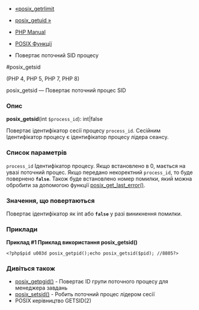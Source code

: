 - [«posix_getrlimit](function.posix-getrlimit.md)
- [posix_getuid »](function.posix-getuid.md)

- [PHP Manual](index.md)
- [POSIX Функції](ref.posix.md)
- Повертає поточний SID процесу

#posix_getsid

(PHP 4, PHP 5, PHP 7, PHP 8)

posix_getsid — Повертає поточний процес SID

### Опис

**posix_getsid**(int `$process_id`): int\|false

Повертає ідентифікатор сесії процесу `process_id`. Сесійним
Ідентифікатор процесу є ідентифікатор процесу лідера сеансу.

### Список параметрів

`process_id`
Ідентифікатор процесу. Якщо встановлено в 0, мається на увазі поточний
процес. Якщо передано некоректний `process_id`, то буде повернено
**`false`**. Також буде встановлено номер помилки, який можна
обробити за допомогою функції
[posix_get_last_error()](function.posix-get-last-error.md).

### Значення, що повертаються

Повертає ідентифікатор як int або **`false`** у разі виникнення
помилки.

### Приклади

**Приклад #1 Приклад використання **posix_getsid()****

` <?php$pid u003d posix_getpid();echo posix_getsid($pid); //8805?> `

### Дивіться також

- [posix_getpgid()](function.posix-getpgid.md) - Повертає ID
групи поточного процесу для менеджера завдань
- [posix_setsid()](function.posix-setsid.md) - Робить поточний
процес лідером сесії
- POSIX керівництво GETSID(2)

